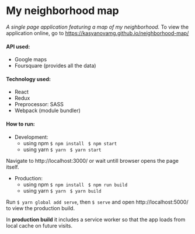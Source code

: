 # My neighborhood map
_A single page application featuring a map of my neighborhood._
To view the application online, go to https://kasyanovamg.github.io/neighborhood-map/

#### API used:
* Google maps
* Foursquare (provides all the data)

#### Technology used:
* React
* Redux
* Preprocessor: SASS
* Webpack (module bundler)

#### How to run:

* Development:
  * using npm
  ```$ npm install ```
  ```$ npm start ```
  * using yarn
  ```$ yarn ```
  ```$ yarn start ```
  
Navigate to http://localhost:3000/ or wait untill browser opens the page itself.

* Production:
  * using npm
  ```$ npm install ```
  ```$ npm run build ```
  * using yarn
  ```$ yarn ```
  ```$ yarn build ```
  
Run ```$ yarn global add serve```, then ```$ serve``` and open http://localhost:5000/ to view the production build.
   
  


In **production build** it includes a service worker so that the app loads from local cache on future visits.
